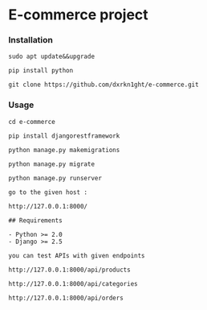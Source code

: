 # E-commerce project

### Installation
`sudo apt update&&upgrade`

`pip install python`

`git clone https://github.com/dxrkn1ght/e-commerce.git`

### Usage

```
cd e-commerce
```

```
pip install djangorestframework
```

```
python manage.py makemigrations
```

```
python manage.py migrate
```

```
python manage.py runserver
```
`go to the given host :
`

`http://127.0.0.1:8000/`

````
## Requirements

- Python >= 2.0
- Django >= 2.5
````

`you can test APIs with given endpoints`

```
http://127.0.0.1:8000/api/products
```

```
http://127.0.0.1:8000/api/categories
```

```
http://127.0.0.1:8000/api/orders
```

